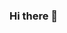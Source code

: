 ### Hi there 👋

<!--
**anandkr47/anandkr47** is a ✨ _special_ ✨ repository because its `README.md` (this file) appears on your GitHub profile.

Here are some ideas to get you started:
[![anandkr47's github stats](https://github-readme-stats.vercel.app/api?username=mzz2017&show_icons=true&include_all_commits=true&theme=dracula)](https://github.com/anuraghazra/github-readme-stats)

- 🔭 I’m currently working on ...
- 🌱 I’m currently learning ...
- 👯 I’m looking to collaborate on ...
- 🤔 I’m looking for help with ...
- 💬 Ask me about ...
- 📫 How to reach me: ...
- 😄 Pronouns: ...
- ⚡ Fun fact: ...
-->
